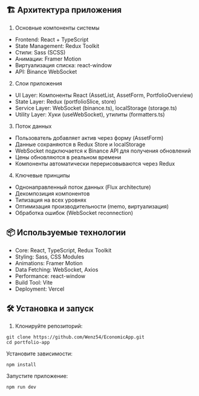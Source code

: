 ## 🏗 Архитектура приложения
1. Основные компоненты системы
- Frontend: React + TypeScript
- State Management: Redux Toolkit
- Стили: Sass (SCSS)
- Анимации: Framer Motion
- Виртуализация списка: react-window
- API: Binance WebSocket

2. Слои приложения
- UI Layer: Компоненты React (AssetList, AssetForm, PortfolioOverview)
- State Layer: Redux (portfolioSlice, store)
- Service Layer: WebSocket (binance.ts), localStorage (storage.ts)
- Utility Layer: Хуки (useWebSocket), утилиты (formatters.ts)

3. Поток данных
- Пользователь добавляет актив через форму (AssetForm)
- Данные сохраняются в Redux Store и localStorage
- WebSocket подключается к Binance API для получения обновлений
- Цены обновляются в реальном времени
- Компоненты автоматически перерисовываются через Redux

4. Ключевые принципы
- Однонаправленный поток данных (Flux architecture)
- Декомпозиция компонентов
- Типизация на всех уровнях
- Оптимизация производительности (memo, виртуализация)
- Обработка ошибок (WebSocket reconnection)

## 📦 Используемые технологии
- Core: React, TypeScript, Redux Toolkit
- Styling: Sass, CSS Modules
- Animations: Framer Motion
- Data Fetching: WebSocket, Axios
- Performance: react-window
- Build Tool: Vite
- Deployment: Vercel

## 🛠 Установка и запуск
1. Клонируйте репозиторий:
```
git clone https://github.com/Wenz54/EconomicApp.git
cd portfolio-app
```
Установите зависимости:
```
npm install
```
Запустите приложение:
```
npm run dev
```
